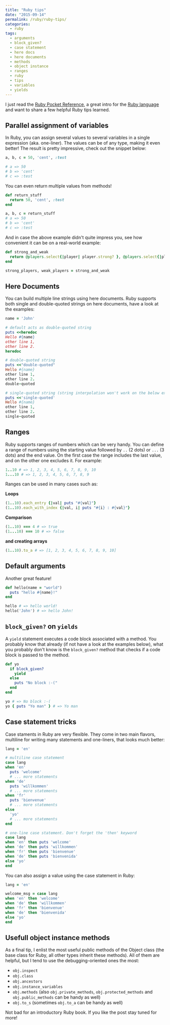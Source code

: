```yaml
---
title: "Ruby tips"
date: "2015-09-14"
permalink: /ruby/ruby-tips/
categories:
  - ruby
tags:
  - arguments
  - block_given?
  - case statement
  - here docs
  - here documents
  - methods
  - object instance
  - ranges
  - ruby
  - tips
  - variables
  - yields
---
```


I just read the [Ruby Pocket Reference](http://www.amazon.com/Ruby-Pocket-Reference-OReilly/dp/0596514816/ref=sr_1_2?s=books&ie=UTF8&qid=1439116366&sr=1-2&keywords=Ruby+Pocket+Reference), a great intro for the [Ruby language](https://www.ruby-lang.org/) and want to share a few helpful Ruby tips learned.

## Parallel assignment of variables

In Ruby, you can assign several values to several variables in a single expression (aka. one-liner). The values can be of any type, making it even better! The result is pretty impressive, check out the snippet below:

```ruby
a, b, c = 50, 'cent', :test

# a => 50
# b => 'cent'
# c => :test
```

You can even return multiple values from methods!

```ruby
def return_stuff
  return 50, 'cent', :test
end

a, b, c = return_stuff
# a => 50
# b => 'cent'
# c => :test
```

And in case the above example didn't quite impress you, see how convenient it can be on a real-world example:

```ruby
def strong_and_weak
  return @players.select{|player| player.strong? }, @players.select{|player| !player.strong? }
end

strong_players, weak_players = strong_and_weak
```

## Here Documents

You can build multiple line strings using here documents. Ruby supports both single and double-quoted strings on here documents, have a look at the examples:

```ruby
name = 'John'

# default acts as double-quoted string
puts <<heredoc
Hello #{name}
other line 1,
other line 2.
heredoc

# double-quoted string
puts <<"double-quoted"
Hello #{name}
other line 1,
other line 2.
double-quoted

# single-quoted string (string interpolation won't work on the below example)
puts <<'single-quoted'
Hello #{name}
other line 1,
other line 2.
single-quoted
```

## Ranges

Ruby supports ranges of numbers which can be very handy. You can define a range of numbers using the starting value followed by `..` (2 dots) or `...` (3 dots) and the end value. On the first case the range includes the last value, and on the other one excludes it. For example:

```ruby
1..10 # => 1, 2, 3, 4, 5, 6, 7, 8, 9, 10
1...10 # => 1, 2, 3, 4, 5, 6, 7, 8, 9
```

Ranges can be used in many cases such as:

**Loops**

```ruby
(1..10).each_entry {|val| puts "#{val}"}
(1..10).each_with_index {|val, i| puts "#{i} : #{val}"}
```

**Comparison**

```ruby
(1..10) === 4 # => true
(1...10) === 10 # => false
```

**and creating arrays**

```ruby
(1..10).to_a # => [1, 2, 3, 4, 5, 6, 7, 8, 9, 10]
```

## Default arguments

Another great feature!

```ruby
def hello(name = "world")
  puts "hello #{name}!"
end

hello # => hello world!
hello('John') # => hello John!
```

## `block_given?` on `yields`

A `yield` statement executes a code block associated with a method. You probably know that already (if not have a look at the examples below), what you probably don't know is the `block_given?` method that checks if a code block is passed to the method.

```ruby
def yo
  if block_given?
    yield
  else
    puts "No block :-("
  end
end

yo # => No block :-(
yo { puts "Yo man" } # => Yo man
```

## Case statement tricks

Case staments in Ruby are very flexible. They come in two main flavors, multiline for writing many statements and one-liners, that looks much better:

```ruby
lang = 'en'

# multiline case statement
case lang
when 'en'
  puts 'welcome'
  # ... more statements
when 'de'
  puts 'willkommen'
  # ... more statements
when 'fr'
  puts 'bienvenue'
  # ... more statements
else
  'yo'
  # ... more statements
end

# one-line case statement. Don't forget the 'then' keyword
case lang
when 'en' then puts 'welcome'
when 'de' then puts 'willkommen'
when 'fr' then puts 'bienvenue'
when 'de' then puts 'bienvenida'
else 'yo'
end
```

You can also assign a value using the case statement in Ruby:

```ruby
lang = 'en'

welcome_msg = case lang
when 'en' then 'welcome'
when 'de' then 'willkommen'
when 'fr' then 'bienvenue'
when 'de' then 'bienvenida'
else 'yo'
end
```

## Usefull object instance methods

As a final tip, I enlist the most useful public methods of the Object class (the base class for Ruby, all other types inherit these methods). All of them are helpful, but I tend to use the debugging-oriented ones the most:

- `obj.inspect`
- `obj.class`
- `obj.ancestors`
- `obj.instance_variables`
- `obj.methods` (also `obj.private_methods`, `obj.protected_methods` and `obj.public_methods` can be handy as well)
- `obj.to_s` (sometimes `obj.to_a` can be handy as well)

Not bad for an introductory Ruby book. If you like the post stay tuned for more!
